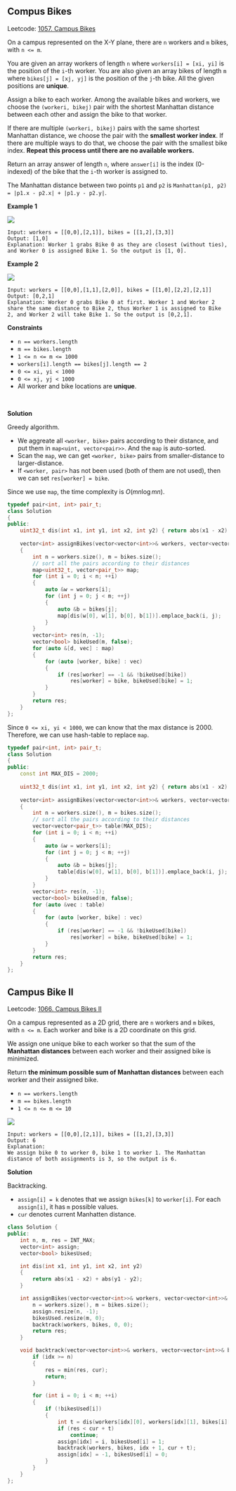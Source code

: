 ## Compus Bikes

Leetcode: [1057. Campus Bikes](https://leetcode.com/problems/campus-bikes)

On a campus represented on the X-Y plane, there are `n` workers and `m` bikes, with `n <= m`.

You are given an array workers of length `n` where `workers[i] = [xi, yi]` is the position of the `i`-th worker. You are also given an array bikes of length `m` where `bikes[j] = [xj, yj]` is the position of the `j`-th bike. All the given positions are **unique**.

Assign a bike to each worker. Among the available bikes and workers, we choose the `(workeri, bikej)` pair with the shortest Manhattan distance between each other and assign the bike to that worker.

If there are multiple `(workeri, bikej)` pairs with the same shortest Manhattan distance, we choose the pair with the **smallest worker index**. If there are multiple ways to do that, we choose the pair with the smallest bike index. **Repeat this process until there are no available workers.**

Return an array answer of length `n`, where `answer[i]` is the index (0-indexed) of the bike that the `i`-th worker is assigned to.

The Manhattan distance between two points `p1` and `p2` is `Manhattan(p1, p2) = |p1.x - p2.x| + |p1.y - p2.y|`.

**Example 1**

<img src="https://assets.leetcode.com/uploads/2019/03/06/1261_example_1_v2.png" />

```
Input: workers = [[0,0],[2,1]], bikes = [[1,2],[3,3]]
Output: [1,0]
Explanation: Worker 1 grabs Bike 0 as they are closest (without ties), and Worker 0 is assigned Bike 1. So the output is [1, 0].
```

**Example 2**

<img src="https://assets.leetcode.com/uploads/2019/03/06/1261_example_2_v2.png" />

```
Input: workers = [[0,0],[1,1],[2,0]], bikes = [[1,0],[2,2],[2,1]]
Output: [0,2,1]
Explanation: Worker 0 grabs Bike 0 at first. Worker 1 and Worker 2 share the same distance to Bike 2, thus Worker 1 is assigned to Bike 2, and Worker 2 will take Bike 1. So the output is [0,2,1].
```

**Constraints**

- `n == workers.length`
- `m == bikes.length`
- `1 <= n <= m <= 1000`
- `workers[i].length == bikes[j].length == 2`
- `0 <= xi, yi < 1000`
- `0 <= xj, yj < 1000`
- All worker and bike locations are **unique**.

<br/>

**Solution**

Greedy algorithm.

- We aggreate all `<worker, bike>` pairs according to their distance, and put them in `map<uint, vector<pair>>`. And the `map` is auto-sorted.
- Scan the `map`, we can get `<worker, bike>` pairs from smaller-distance to larger-distance.
- If `<worker, pair>` has not been used (both of them are not used), then we can set `res[worker] = bike`.

Since we use `map`, the time complexity is $O(mn \log{mn})$.

```cpp
typedef pair<int, int> pair_t;
class Solution
{
public:
    uint32_t dis(int x1, int y1, int x2, int y2) { return abs(x1 - x2) + abs(y1 - y2); }
    
    vector<int> assignBikes(vector<vector<int>>& workers, vector<vector<int>>& bikes) 
    {
        int n = workers.size(), m = bikes.size();
        // sort all the pairs according to their distances
        map<uint32_t, vector<pair_t>> map;
        for (int i = 0; i < n; ++i)
        {
            auto &w = workers[i];
            for (int j = 0; j < m; ++j)
            {
                auto &b = bikes[j];
                map[dis(w[0], w[1], b[0], b[1])].emplace_back(i, j);
            }
        }
        vector<int> res(n, -1);
        vector<bool> bikeUsed(m, false);
        for (auto &[d, vec] : map)
        {
            for (auto [worker, bike] : vec)
            {
                if (res[worker] == -1 && !bikeUsed[bike])
                    res[worker] = bike, bikeUsed[bike] = 1;
            }
        }
        return res;
    }
};
```

Since `0 <= xi, yi < 1000`, we can know that the max distance is 2000. Therefore, we can use hash-table to replace `map`.

```cpp
typedef pair<int, int> pair_t;
class Solution
{
public:
    const int MAX_DIS = 2000;
    
    uint32_t dis(int x1, int y1, int x2, int y2) { return abs(x1 - x2) + abs(y1 - y2); }
    
    vector<int> assignBikes(vector<vector<int>>& workers, vector<vector<int>>& bikes) 
    {
        int n = workers.size(), m = bikes.size();
        // sort all the pairs according to their distances
        vector<vector<pair_t>> table(MAX_DIS);
        for (int i = 0; i < n; ++i)
        {
            auto &w = workers[i];
            for (int j = 0; j < m; ++j)
            {
                auto &b = bikes[j];
                table[dis(w[0], w[1], b[0], b[1])].emplace_back(i, j);
            }
        }
        vector<int> res(n, -1);
        vector<bool> bikeUsed(m, false);
        for (auto &vec : table)
        {
            for (auto [worker, bike] : vec)
            {
                if (res[worker] == -1 && !bikeUsed[bike])
                    res[worker] = bike, bikeUsed[bike] = 1;
            }
        }
        return res;
    }
};
```





## Campus Bike II

Leetcode: [1066. Campus Bikes II](https://leetcode-cn.com/problems/campus-bikes-ii/)

On a campus represented as a 2D grid, there are `n` workers and `m` bikes, with `n <= m`. Each worker and bike is a 2D coordinate on this grid.

We assign one unique bike to each worker so that the sum of the **Manhattan distances** between each worker and their assigned bike is minimized.

Return **the minimum possible sum of Manhattan distances** between each worker and their assigned bike.

- `n == workers.length`
- `m == bikes.length`
- `1 <= n <= m <= 10`

<img src="https://assets.leetcode.com/uploads/2019/03/06/1261_example_1_v2.png" />

```text
Input: workers = [[0,0],[2,1]], bikes = [[1,2],[3,3]]
Output: 6
Explanation: 
We assign bike 0 to worker 0, bike 1 to worker 1. The Manhattan distance of both assignments is 3, so the output is 6.
```

**Solution**

Backtracking.

- `assign[i] = k` denotes that we assign `bikes[k]` to `worker[i]`. For each `assign[i]`, it has `m` possible values.
- `cur` denotes current Manhatten distance.

```cpp
class Solution {
public:
    int n, m, res = INT_MAX;
    vector<int> assign;
    vector<bool> bikesUsed;

    int dis(int x1, int y1, int x2, int y2)
    {
        return abs(x1 - x2) + abs(y1 - y2);
    }

    int assignBikes(vector<vector<int>>& workers, vector<vector<int>>& bikes) {
        n = workers.size(), m = bikes.size();
        assign.resize(n, -1);
        bikesUsed.resize(m, 0);
        backtrack(workers, bikes, 0, 0);
        return res;
    }

    void backtrack(vector<vector<int>>& workers, vector<vector<int>>& bikes, int idx, int cur) {
        if (idx >= n)
        {
            res = min(res, cur);
            return;
        }

        for (int i = 0; i < m; ++i)
        {
            if (!bikesUsed[i])
            {
                int t = dis(workers[idx][0], workers[idx][1], bikes[i][0], bikes[i][1]);
                if (res < cur + t)
                    continue;
                assign[idx] = i, bikesUsed[i] = 1;
                backtrack(workers, bikes, idx + 1, cur + t);
                assign[idx] = -1, bikesUsed[i] = 0;
            }
        }
    }
};
```

